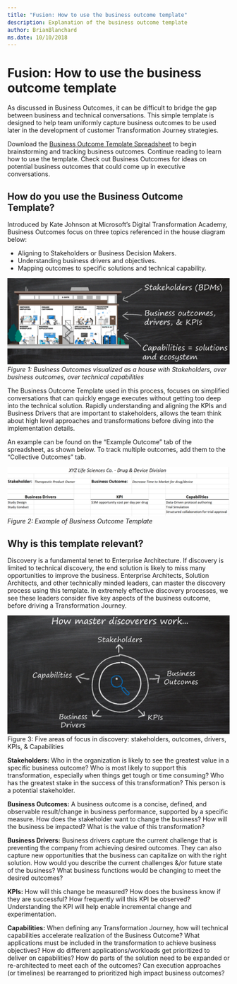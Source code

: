 ```yaml
---
title: "Fusion: How to use the business outcome template"
description: Explanation of the business outcome template
author: BrianBlanchard
ms.date: 10/10/2018
---
```


# Fusion: How to use the business outcome template

As discussed in Business Outcomes, it can be difficult to bridge the gap between business and technical conversations. This simple template is designed to help team uniformly capture business outcomes to be used later in the development of customer Transformation Journey strategies.

Download the [Business Outcome Template Spreadsheet](business-outcome-template.xlsx) to begin brainstorming and tracking business outcomes. Continue reading to learn how to use the template. Check out Business Outcomes for ideas on potential business outcomes that could come up in executive conversations.

## How do you use the Business Outcome Template?
Introduced by Kate Johnson at Microsoft’s Digital Transformation Academy, Business Outcomes focus on three topics referenced in the house diagram below: 

* Aligning to Stakeholders or Business Decision Makers.
* Understanding business drivers and objectives.
* Mapping outcomes to specific solutions and technical capability.

![Business Outcomes visualized as a house with Stakeholders, over business outcomes, over technical capabilities](../../_images/business-outcome-house.png)
*Figure 1: Business Outcomes visualized as a house with Stakeholders, over business outcomes, over technical capabilities*

The Business Outcome Template used in this process, focuses on simplified conversations that can quickly engage executes without getting too deep into the technical solution. Rapidly understanding and aligning the KPIs and Business Drivers that are important to stakeholders, allows the team think about high level approaches and transformations before diving into the implementation details.

An example can be found on the “Example Outcome” tab of the spreadsheet, as shown below. To track multiple outcomes, add them to the “Collective Outcomes” tab.

![Example of Business Outcome Template](../../_images/business-outcome-template.png)
*Figure 2: Example of Business Outcome Template*

## Why is this template relevant?

Discovery is a fundamental tenet to Enterprise Architecture. If discovery is limited to technical discovery, the end solution is likely to miss many opportunities to improve the business. Enterprise Architects, Solution Architects, and other technically minded leaders, can master the discovery process using this template. In extremely effective discovery processes, we see these leaders consider five key aspects of the business outcome, before driving a Transformation Journey.

![Five areas of focus in discovery: stakeholders, outcomes, drivers, KPIs, & Capabilities](../../_images/business-outcome-focus-areas.png)
Figure 3: Five areas of focus in discovery: stakeholders, outcomes, drivers, KPIs, & Capabilities

**Stakeholders:** Who in the organization is likely to see the greatest value in a specific business outcome? Who is most likely to support this transformation, especially when things get tough or time consuming? Who has the greatest stake in the success of this transformation? This person is a potential stakeholder.

**Business Outcomes:** A business outcome is a concise, defined, and observable result/change in business performance, supported by a specific measure. How does the stakeholder want to change the business? How will the business be impacted? What is the value of this transformation?

**Business Drivers:** Business drivers capture the current challenge that is preventing the company from achieving desired outcomes. They can also capture new opportunities that the business can capitalize on with the right solution. How would you describe the current challenges &/or future state of the business? What business functions would be changing to meet the desired outcomes?

**KPIs:** How will this change be measured? How does the business know if they are successful? How frequently will this KPI be observed? Understanding the KPI will help enable incremental change and experimentation. 

**Capabilities:** When defining any Transformation Journey, how will technical capabilities accelerate realization of the Business Outcome? What applications must be included in the transformation to achieve business objectives? How do different applications/workloads get prioritized to deliver on capabilities? How do parts of the solution need to be expanded or re-architected to meet each of the outcomes? Can execution approaches (or timelines) be rearranged to prioritized high impact business outcomes?